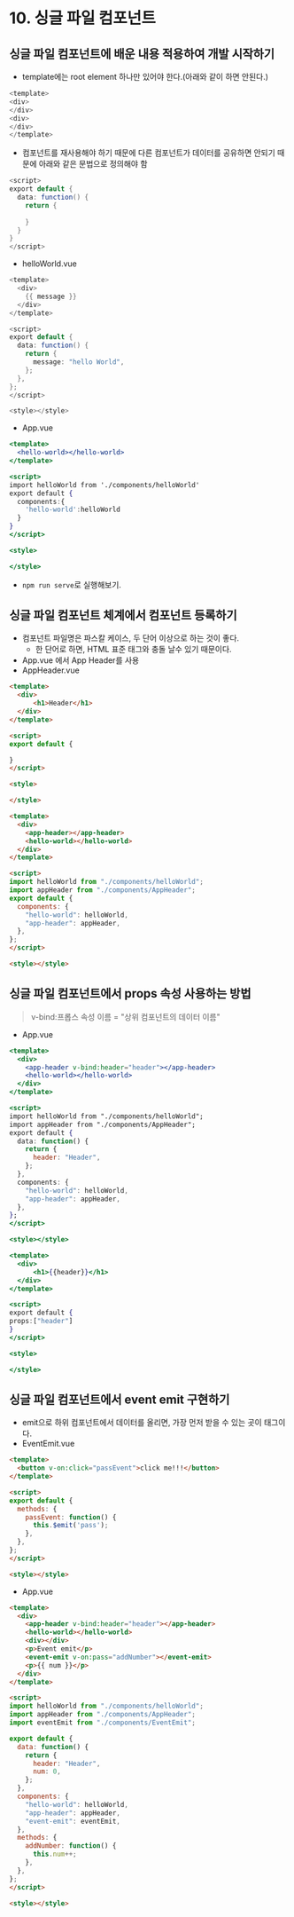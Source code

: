 # 10. 싱글 파일 컴포넌트

## 싱글 파일 컴포넌트에 배운 내용 적용하여 개발 시작하기

- template에는 root element 하나만 있어야 한다.(아래와 같이 하면 안된다.)

```java
<template>
<div>
</div>
<div>
</div>
</template>
```

- 컴포넌트를 재사용해야 하기 때문에 다른 컴포넌트가 데이터를 공유하면 안되기 때문에 아래와 같은 문법으로 정의해야 함

```java
<script>
export default {
  data: function() {
    return {
      
    }
  }
}
</script>
```

- helloWorld.vue

```java
<template>
  <div>
    {{ message }}
  </div>
</template>

<script>
export default {
  data: function() {
    return {
      message: "hello World",
    };
  },
};
</script>

<style></style>
```

- App.vue

```jsx
<template>
  <hello-world></hello-world>
</template>

<script>
import helloWorld from './components/helloWorld'
export default {
  components:{
    'hello-world':helloWorld
  }
}
</script>

<style>

</style>
```

- `npm run serve`로 실행해보기.

## 싱글 파일 컴포넌트 체계에서 컴포넌트 등록하기

- 컴포넌트 파일명은 파스칼 케이스, 두 단어 이상으로 하는 것이 좋다.
    - 한 단어로 하면, HTML 표준 태그와 충돌 날수 있기 때문이다.
- App.vue 에서 App Header를 사용
- AppHeader.vue

```html
<template>
  <div>
      <h1>Header</h1>
  </div>
</template>

<script>
export default {

}
</script>

<style>

</style>
```

```html
<template>
  <div>
    <app-header></app-header>
    <hello-world></hello-world>
  </div>
</template>

<script>
import helloWorld from "./components/helloWorld";
import appHeader from "./components/AppHeader";
export default {
  components: {
    "hello-world": helloWorld,
    "app-header": appHeader,
  },
};
</script>

<style></style>
```

## 싱글 파일 컴포넌트에서 props 속성 사용하는 방법

> v-bind:프롭스 속성 이름 = "상위 컴포넌트의 데이터 이름"

- App.vue

```jsx
<template>
  <div>
    <app-header v-bind:header="header"></app-header>
    <hello-world></hello-world>
  </div>
</template>

<script>
import helloWorld from "./components/helloWorld";
import appHeader from "./components/AppHeader";
export default {
  data: function() {
    return {
      header: "Header",
    };
  },
  components: {
    "hello-world": helloWorld,
    "app-header": appHeader,
  },
};
</script>

<style></style>
```

```jsx
<template>
  <div>
      <h1>{{header}}</h1>
  </div>
</template>

<script>
export default {
props:["header"]
}
</script>

<style>

</style>
```

## 싱글 파일 컴포넌트에서 event emit 구현하기

- emit으로 하위 컴포넌트에서 데이터를 올리면, 가장 먼저 받을 수 있는 곳이 태그이다.
- EventEmit.vue

```html
<template>
  <button v-on:click="passEvent">click me!!!</button>
</template>

<script>
export default {
  methods: {
    passEvent: function() {
      this.$emit('pass');
    },
  },
};
</script>

<style></style>
```

- App.vue

```html
<template>
  <div>
    <app-header v-bind:header="header"></app-header>
    <hello-world></hello-world>
    <div></div>
    <p>Event emit</p>
    <event-emit v-on:pass="addNumber"></event-emit>
    <p>{{ num }}</p>
  </div>
</template>

<script>
import helloWorld from "./components/helloWorld";
import appHeader from "./components/AppHeader";
import eventEmit from "./components/EventEmit";

export default {
  data: function() {
    return {
      header: "Header",
      num: 0,
    };
  },
  components: {
    "hello-world": helloWorld,
    "app-header": appHeader,
    "event-emit": eventEmit,
  },
  methods: {
    addNumber: function() {
      this.num++;
    },
  },
};
</script>

<style></style>
```